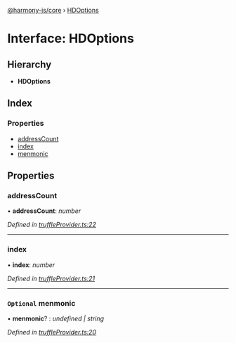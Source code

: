[@harmony-js/core](../globals.md) › [HDOptions](hdoptions.md)

# Interface: HDOptions

## Hierarchy

* **HDOptions**

## Index

### Properties

* [addressCount](hdoptions.md#addresscount)
* [index](hdoptions.md#index)
* [menmonic](hdoptions.md#optional-menmonic)

## Properties

###  addressCount

• **addressCount**: *number*

*Defined in [truffleProvider.ts:22](https://github.com/FireStack-Lab/Harmony-sdk-core/blob/299af73/packages/harmony-core/src/truffleProvider.ts#L22)*

___

###  index

• **index**: *number*

*Defined in [truffleProvider.ts:21](https://github.com/FireStack-Lab/Harmony-sdk-core/blob/299af73/packages/harmony-core/src/truffleProvider.ts#L21)*

___

### `Optional` menmonic

• **menmonic**? : *undefined | string*

*Defined in [truffleProvider.ts:20](https://github.com/FireStack-Lab/Harmony-sdk-core/blob/299af73/packages/harmony-core/src/truffleProvider.ts#L20)*
